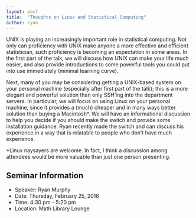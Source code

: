 ```yaml
---
layout: post
title:  "Thoughts on Linux and Statistical Computing"
author: ryan
---
```


UNIX is playing an increasingly important role in statistical computing. Not only can proficiency with UNIX make anyone a more effective and efficient statistician, such proficiency is becoming an expectation in some areas.  In the first part of the talk, we will discuss how UNIX can make your life much easier, and also provide introductions to some powerful tools you could put into use immediately (minimal learning curve).

Next, many of you may be considering getting a UNIX-based system on your personal machine (especially after first part of the talk); this is a more elegant and powerful solution than only SSH’ing into the department servers. In particular, we will focus on using Linux on your personal machine, since it provides a (much) cheaper and in many ways better solution than buying a Macintosh*. We will have an informational discussion to help you decide if you should make the switch and provide some installation guidance. Ryan recently made the switch and can discuss his experience in a way that is relatable to people who don’t have much experience.

\*Linux naysayers are welcome.  In fact, I think a discussion among attendees would be more valuable than just one person presenting.

## Seminar Information

- Speaker: Ryan Murphy
- Date: Thursday, February 25, 2016
- Time: 4:30 pm - 5:20 pm
- Location: Math Library Lounge
